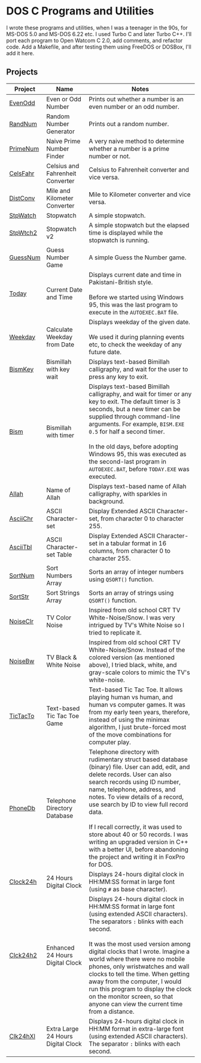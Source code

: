 # DOS C Programs and Utilities
I wrote these programs and utilities, when I was a teenager in the 90s, for MS-DOS 5.0 and MS-DOS 6.22 etc. I used Turbo C and later Turbo C++. I'll port each program to Open Watcom C 2.0, add comments, and refactor code. Add a Makefile, and after testing them using FreeDOS or DOSBox, I'll add it here.

## Projects
| Project | Name | Notes |
| --- | --- | --- |
| [EvenOdd](evenodd/) | Even or Odd Number | Prints out whether a number is an even number or an odd number. |
| [RandNum](randnum/) | Random Number Generator | Prints out a random number. |
| [PrimeNum](primenum/) | Naive Prime Number Finder | A very naive method to determine whether a number is a prime number or not. |
| [CelsFahr](celsfahr/) | Celsius and Fahrenheit Converter | Celsius to Fahrenheit converter and vice versa. |
| [DistConv](distconv/) | Mile and Kilometer Converter | Mile to Kilometer converter and vice versa. |
| [StpWatch](stpwatch/) | Stopwatch | A simple stopwatch. |
| [StpWtch2](stpwtch2/) | Stopwatch v2 | A simple stopwatch but the elapsed time is displayed while the stopwatch is running. |
| [GuessNum](guessnum/) | Guess Number Game | A simple Guess the Number game. |
| [Today](today/) | Current Date and Time | Displays current date and time in Pakistani-British style. <br /><br />Before we started using Windows 95, this was the last program to execute in the `AUTOEXEC.BAT` file. |
| [Weekday](weekday/) | Calculate Weekday from Date | Displays weekday of the given date. <br /><br />We used it during planning events etc, to check the weekday of any future date. |
| [BismKey](bismkey/) | Bismillah with key wait | Displays text-based Bimillah calligraphy, and wait for the user to press any key to exit. |
| [Bism](bism/) | Bismillah with timer | Displays text-based Bimillah calligraphy, and wait for timer or any key to exit. The default timer is 3 seconds, but a new timer can be supplied through command-line arguments. For example, `BISM.EXE 0.5` for half a second timer. <br /><br />In the old days, before adopting Windows 95, this was executed as the second-last program in `AUTOEXEC.BAT`, before `TODAY.EXE` was executed. |
| [Allah](allah/) | Name of Allah | Displays text-based name of Allah calligraphy, with sparkles in background. |
| [AsciiChr](asciichr/) | ASCII Character-set | Display Extended ASCII Character-set, from character 0 to character 255. |
| [AsciiTbl](asciitbl/) | ASCII Character-set Table | Display Extended ASCII Character-set in a tabular format in 16 columns, from character 0 to character 255. |
| [SortNum](sortnum/) | Sort Numbers Array | Sorts an array of integer numbers using `QSORT()` function. |
| [SortStr](sortstr/) | Sort Strings Array | Sorts an array of strings using `QSORT()` function. |
| [NoiseClr](noiseclr/) | TV Color Noise | Inspired from old school CRT TV White-Noise/Snow. I was very intrigued by TV's White Noise so I tried to replicate it. |
| [NoiseBw](noisebw/) | TV Black & White Noise | Inspired from old school CRT TV White-Noise/Snow. Instead of the colored version (as mentioned above), I tried black, white, and gray-scale colors to mimic the TV's white-noise. |
| [TicTacTo](tictacto/) | Text-based Tic Tac Toe Game | Text-based Tic Tac Toe. It allows playing human vs human, and human vs computer games. It was from my early teen years, therefore, instead of using the minimax algorithm, I just brute-forced most of the move combinations for computer play. |
| [PhoneDb](phonedb/) | Telephone Directory Database | Telephone directory with rudimentary struct based database (binary) file. User can add, edit, and delete records. User can also search records using ID number, name, telephone, address, and notes. To view details of a record, use search by ID to view full record data. <br /><br />If I recall correctly, it was used to store about 40 or 50 records. I was writing an upgraded version in C++ with a better UI, before abandoning the project and writing it in FoxPro for DOS. |
| [Clock24h](clock24h/) | 24 Hours Digital Clock | Displays 24-hours digital clock in HH:MM:SS format in large font (using `#` as base character). |
| [Clck24h2](clck24h2/) | Enhanced 24 Hours Digital Clock | Displays 24-hours digital clock in HH:MM:SS format in large font (using extended ASCII characters). The separators `:` blinks with each second. <br /><br />It was the most used version among digital clocks that I wrote. Imagine a world where there were no mobile phones, only wristwatches and wall clocks to tell the time. When getting away from the computer, I would run this program to display the clock on the monitor screen, so that anyone can view the current time from a distance. |
| [Clk24hXl](clk24hxl/) | Extra Large 24 Hours Digital Clock | Displays 24-hours digital clock in HH:MM format in extra-large font (using extended ASCII characters). The separator `:` blinks with each second. |
